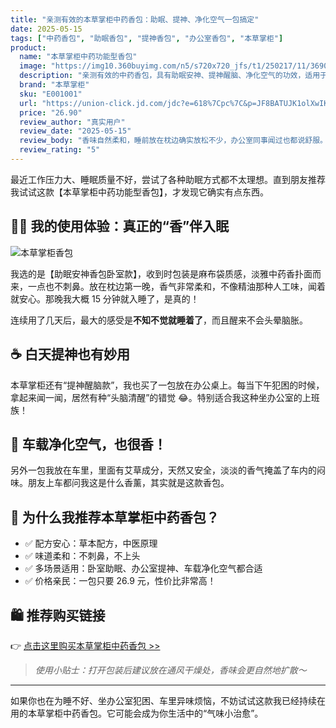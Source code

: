 ```yaml
---
title: "亲测有效的本草掌柜中药香包：助眠、提神、净化空气一包搞定"
date: 2025-05-15
tags: ["中药香包", "助眠香包", "提神香包", "办公室香包", "本草掌柜"]
product:
  name: "本草掌柜中药功能型香包"
  image: "https://img10.360buyimg.com/n5/s720x720_jfs/t1/250217/11/36906/478245/68203346F572de0fa/8edf13de1423479b.jpg"
  description: "亲测有效的中药香包，具有助眠安神、提神醒脑、净化空气的功效，适用于卧室、办公室、车载等多种场景。"
  brand: "本草掌柜"
  sku: "E001001"
  url: "https://union-click.jd.com/jdc?e=618%7Cpc%7C&p=JF8BATUJK1olXwIKV11UCk8VBF8IGlsQXgYFUF9VD08TB19MRANLAjZbERscSkAJHTdNTwcKBlMdBgABFksWA2oLG1wRXA4FUFpZFxJSXzI4Gi0PP3pxLhs-SilEdA9oWwxmBnN9NFJROEonAG4KHF0dXAQHVG5tCEwnQgEIElIXWgMFV25cOEsRBmkKG14cWQcDVVptD0seMzRddVwdVQMFAF4KCElECmw4K2sWbQECXUpbegpFF2l6K2sVbQUyVF9dAUIeAGcBHlIJXQYHVFdZFEsRBmkKG14QXAYCXFZtCkoWB2Y4K4WY7WZyIQsrCD0eey8MclhFAADc2e5MejsXAWcKCmt9P0VhAzo2aBBwQxdTYxhgLXhkPSpYVAp5AWcITAJVHARBD14pDDVeX2hzK14lXQEBVW4"  # 推广链接
  price: "26.90"
  review_author: "真实用户"
  review_date: "2025-05-15"
  review_body: "香味自然柔和，睡前放在枕边确实放松不少，办公室同事闻过也都说舒服。"
  review_rating: "5"
---
```


最近工作压力大、睡眠质量不好，尝试了各种助眠方式都不太理想。直到朋友推荐我试试这款【本草掌柜中药功能型香包】，才发现它确实有点东西。

## 🧘‍♀️ 我的使用体验：真正的“香”伴入眠

![本草掌柜香包](https://img10.360buyimg.com/n5/s720x720_jfs/t1/250217/11/36906/478245/68203346F572de0fa/8edf13de1423479b.jpg)

我选的是【助眠安神香包卧室款】，收到时包装是麻布袋质感，淡雅中药香扑面而来，一点也不刺鼻。放在枕边第一晚，香气非常柔和，不像精油那种人工味，闻着就安心。那晚我大概 15 分钟就入睡了，是真的！

连续用了几天后，最大的感受是**不知不觉就睡着了**，而且醒来不会头晕脑胀。

## ☕ 白天提神也有妙用

本草掌柜还有“提神醒脑款”，我也买了一包放在办公桌上。每当下午犯困的时候，拿起来闻一闻，居然有种“头脑清醒”的错觉 😂。特别适合我这种坐办公室的上班族！

## 🚗 车载净化空气，也很香！

另外一包我放在车里，里面有艾草成分，天然又安全，淡淡的香气掩盖了车内的闷味。朋友上车都问我这是什么香薰，其实就是这款香包。

## 🌿 为什么我推荐本草掌柜中药香包？

- ✅ 配方安心：草本配方，中医原理
- ✅ 味道柔和：不刺鼻，不上头
- ✅ 多场景适用：卧室助眠、办公室提神、车载净化空气都合适
- ✅ 价格亲民：一包只要 26.9 元，性价比非常高！

## 🛍 推荐购买链接

👉 [点击这里购买本草掌柜中药香包 >>](https://union-click.jd.com/jdc?e=618%7Cpc%7C&p=JF8BATUJK1olXwIKV11UCk8VBF8IGlsQXgYFUF9VD08TB19MRANLAjZbERscSkAJHTdNTwcKBlMdBgABFksWA2oLG1wRXA4FUFpZFxJSXzI4Gi0PP3pxLhs-SilEdA9oWwxmBnN9NFJROEonAG4KHF0dXAQHVG5tCEwnQgEIElIXWgMFV25cOEsRBmkKG14cWQcDVVptD0seMzRddVwdVQMFAF4KCElECmw4K2sWbQECXUpbegpFF2l6K2sVbQUyVF9dAUIeAGcBHlIJXQYHVFdZFEsRBmkKG14QXAYCXFZtCkoWB2Y4K4WY7WZyIQsrCD0eey8MclhFAADc2e5MejsXAWcKCmt9P0VhAzo2aBBwQxdTYxhgLXhkPSpYVAp5AWcITAJVHARBD14pDDVeX2hzK14lXQEBVW4)

> *使用小贴士：打开包装后建议放在通风干燥处，香味会更自然地扩散～*

---

如果你也在为睡不好、坐办公室犯困、车里异味烦恼，不妨试试这款我已经持续在用的本草掌柜中药香包。它可能会成为你生活中的“气味小治愈”。

